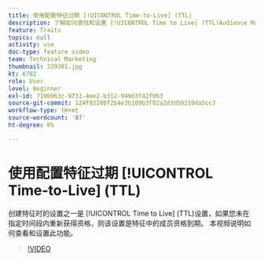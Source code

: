 ```yaml
---
title: 使用配置特征过期 [!UICONTROL Time-to-Live] (TTL)
description: 了解如何查找和设置 [!UICONTROL Time to Live] (TTL)Audience Manager。 创建特征时，可使用此设置；如果用户在指定时间段内没有重新获得资格，则会设置特征中成员资格的到期时间。
feature: Traits
topics: null
activity: use
doc-type: feature video
team: Technical Marketing
thumbnail: 329381.jpg
kt: 6782
role: User
level: Beginner
exl-id: 7190963c-9731-4ee2-b312-949d3f42f0b3
source-git-commit: 124f03208f2b4e3b109b3f02a2d3d59210da5cc7
workflow-type: tm+mt
source-wordcount: '87'
ht-degree: 0%

---
```


# 使用配置特征过期 [!UICONTROL Time-to-Live] (TTL)

创建特征时的设置之一是 [!UICONTROL Time to Live] (TTL)设置，如果您未在指定时间段内重新获得资格，则该设置是特征中的成员资格到期。 本视频说明如何查看和设置此功能。

>[!VIDEO](https://video.tv.adobe.com/v/329381/?quality=12&learn=on)
